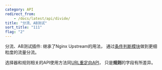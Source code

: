 ```yaml
---
category: API
redirect_from:
    - /docs/latest/api/divide/
title: "分流、AB测试"
sort_title: "111"
flag: "2"
---
```


分流、AB测试插件: 继承了Nginx Upstream的用法， 通过[条件判断模块](/docs/concept/judge/)做到更细粒度的流量分流。

选择器和规则相关的API使用方法同[URL重定向API](/docs/api/redirect/)， 只是**规则**的字段有所差异。

